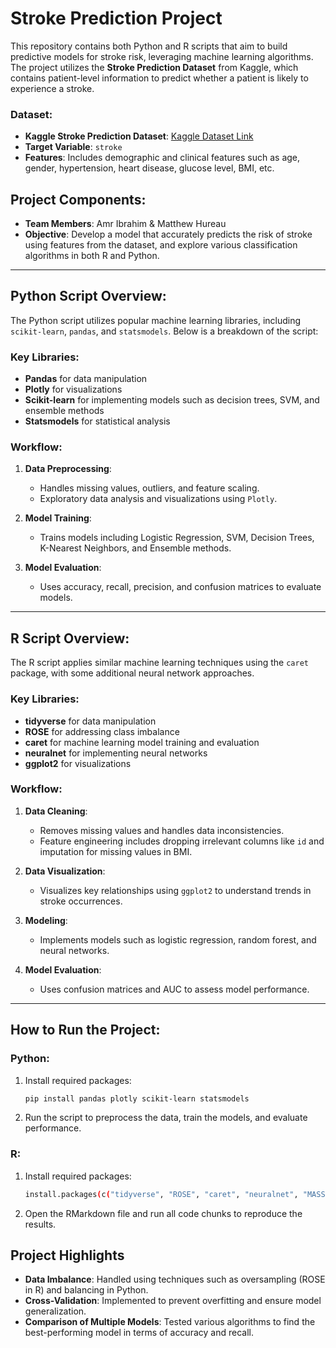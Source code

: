 # Stroke Prediction Project

This repository contains both Python and R scripts that aim to build predictive models for stroke risk, leveraging machine learning algorithms. The project utilizes the **Stroke Prediction Dataset** from Kaggle, which contains patient-level information to predict whether a patient is likely to experience a stroke.

### Dataset:
- **Kaggle Stroke Prediction Dataset**: [Kaggle Dataset Link](https://www.kaggle.com/datasets/fedesoriano/stroke-prediction-dataset)
- **Target Variable**: `stroke`
- **Features**: Includes demographic and clinical features such as age, gender, hypertension, heart disease, glucose level, BMI, etc.

## Project Components:
- **Team Members**: Amr Ibrahim & Matthew Hureau
- **Objective**: Develop a model that accurately predicts the risk of stroke using features from the dataset, and explore various classification algorithms in both R and Python.

---

## Python Script Overview:
The Python script utilizes popular machine learning libraries, including `scikit-learn`, `pandas`, and `statsmodels`. Below is a breakdown of the script:

### Key Libraries:
- **Pandas** for data manipulation
- **Plotly** for visualizations
- **Scikit-learn** for implementing models such as decision trees, SVM, and ensemble methods
- **Statsmodels** for statistical analysis

### Workflow:
1. **Data Preprocessing**:
   - Handles missing values, outliers, and feature scaling.
   - Exploratory data analysis and visualizations using `Plotly`.
   
2. **Model Training**:
   - Trains models including Logistic Regression, SVM, Decision Trees, K-Nearest Neighbors, and Ensemble methods.
   
3. **Model Evaluation**:
   - Uses accuracy, recall, precision, and confusion matrices to evaluate models.

---

## R Script Overview:
The R script applies similar machine learning techniques using the `caret` package, with some additional neural network approaches.

### Key Libraries:
- **tidyverse** for data manipulation
- **ROSE** for addressing class imbalance
- **caret** for machine learning model training and evaluation
- **neuralnet** for implementing neural networks
- **ggplot2** for visualizations

### Workflow:
1. **Data Cleaning**:
   - Removes missing values and handles data inconsistencies.
   - Feature engineering includes dropping irrelevant columns like `id` and imputation for missing values in BMI.
   
2. **Data Visualization**:
   - Visualizes key relationships using `ggplot2` to understand trends in stroke occurrences.
   
3. **Modeling**:
   - Implements models such as logistic regression, random forest, and neural networks.

4. **Model Evaluation**:
   - Uses confusion matrices and AUC to assess model performance.

---

## How to Run the Project:

### Python:
1. Install required packages:
   ```bash
   pip install pandas plotly scikit-learn statsmodels
   ```
2. Run the script to preprocess the data, train the models, and evaluate performance.

### R:
1. Install required packages:
   ```bash
   install.packages(c("tidyverse", "ROSE", "caret", "neuralnet", "MASS", "glmnet", "randomForest", "ggplot2"))
   ```
2. Open the RMarkdown file and run all code chunks to reproduce the results.

## Project Highlights
* **Data Imbalance**: Handled using techniques such as oversampling (ROSE in R) and balancing in Python.
* **Cross-Validation**: Implemented to prevent overfitting and ensure model generalization.
* **Comparison of Multiple Models**: Tested various algorithms to find the best-performing model in terms of accuracy and recall.
